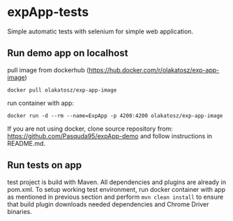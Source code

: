 # expApp-tests
Simple automatic tests with selenium for simple web application.

## Run demo app on localhost
pull image from dockerhub (https://hub.docker.com/r/olakatosz/exp-app-image)

`docker pull olakatosz/exp-app-image`

run container with app:

`docker run -d --rm --name=ExpApp -p 4200:4200 olakatosz/exp-app-image`

If you are not using docker, clone source repository from: https://github.com/Pasquda95/expApp-demo and follow instructions in README.md.

## Run tests on app
test project is build with Maven. All dependencies and plugins are already in pom.xml.
To setup working test environment, run docker container with app as mentioned in previous section and perform
`mvn clean install` to ensure that build plugin downloads needed dependencies and Chrome Driver binaries.
